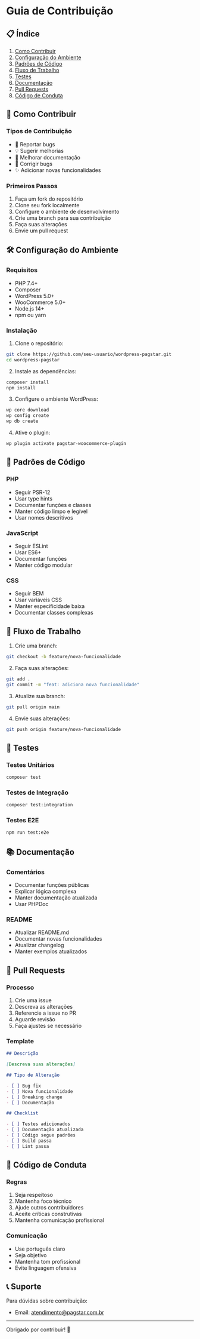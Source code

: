 # Guia de Contribuição

## 📋 Índice

1. [Como Contribuir](#como-contribuir)
2. [Configuração do Ambiente](#configuração-do-ambiente)
3. [Padrões de Código](#padrões-de-código)
4. [Fluxo de Trabalho](#fluxo-de-trabalho)
5. [Testes](#testes)
6. [Documentação](#documentação)
7. [Pull Requests](#pull-requests)
8. [Código de Conduta](#código-de-conduta)

## 🤝 Como Contribuir

### Tipos de Contribuição

- 🐛 Reportar bugs
- 💡 Sugerir melhorias
- 📝 Melhorar documentação
- 🔧 Corrigir bugs
- ✨ Adicionar novas funcionalidades

### Primeiros Passos

1. Faça um fork do repositório
2. Clone seu fork localmente
3. Configure o ambiente de desenvolvimento
4. Crie uma branch para sua contribuição
5. Faça suas alterações
6. Envie um pull request

## 🛠️ Configuração do Ambiente

### Requisitos

- PHP 7.4+
- Composer
- WordPress 5.0+
- WooCommerce 5.0+
- Node.js 14+
- npm ou yarn

### Instalação

1. Clone o repositório:
```bash
git clone https://github.com/seu-usuario/wordpress-pagstar.git
cd wordpress-pagstar
```

2. Instale as dependências:
```bash
composer install
npm install
```

3. Configure o ambiente WordPress:
```bash
wp core download
wp config create
wp db create
```

4. Ative o plugin:
```bash
wp plugin activate pagstar-woocommerce-plugin
```

## 📝 Padrões de Código

### PHP

- Seguir PSR-12
- Usar type hints
- Documentar funções e classes
- Manter código limpo e legível
- Usar nomes descritivos

### JavaScript

- Seguir ESLint
- Usar ES6+
- Documentar funções
- Manter código modular

### CSS

- Seguir BEM
- Usar variáveis CSS
- Manter especificidade baixa
- Documentar classes complexas

## 🔄 Fluxo de Trabalho

1. Crie uma branch:
```bash
git checkout -b feature/nova-funcionalidade
```

2. Faça suas alterações:
```bash
git add .
git commit -m "feat: adiciona nova funcionalidade"
```

3. Atualize sua branch:
```bash
git pull origin main
```

4. Envie suas alterações:
```bash
git push origin feature/nova-funcionalidade
```

## 🧪 Testes

### Testes Unitários

```bash
composer test
```

### Testes de Integração

```bash
composer test:integration
```

### Testes E2E

```bash
npm run test:e2e
```

## 📚 Documentação

### Comentários

- Documentar funções públicas
- Explicar lógica complexa
- Manter documentação atualizada
- Usar PHPDoc

### README

- Atualizar README.md
- Documentar novas funcionalidades
- Atualizar changelog
- Manter exemplos atualizados

## 🔄 Pull Requests

### Processo

1. Crie uma issue
2. Descreva as alterações
3. Referencie a issue no PR
4. Aguarde revisão
5. Faça ajustes se necessário

### Template

```markdown
## Descrição

[Descreva suas alterações]

## Tipo de Alteração

- [ ] Bug fix
- [ ] Nova funcionalidade
- [ ] Breaking change
- [ ] Documentação

## Checklist

- [ ] Testes adicionados
- [ ] Documentação atualizada
- [ ] Código segue padrões
- [ ] Build passa
- [ ] Lint passa
```

## 👥 Código de Conduta

### Regras

1. Seja respeitoso
2. Mantenha foco técnico
3. Ajude outros contribuidores
4. Aceite críticas construtivas
5. Mantenha comunicação profissional

### Comunicação

- Use português claro
- Seja objetivo
- Mantenha tom profissional
- Evite linguagem ofensiva

## 📞 Suporte

Para dúvidas sobre contribuição:

- Email: atendimento@pagstar.com.br

---

Obrigado por contribuir! 🙏 